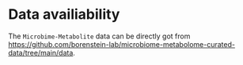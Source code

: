 # Data availiability

The `Microbime-Metabolite` data can be directly got from https://github.com/borenstein-lab/microbiome-metabolome-curated-data/tree/main/data.

